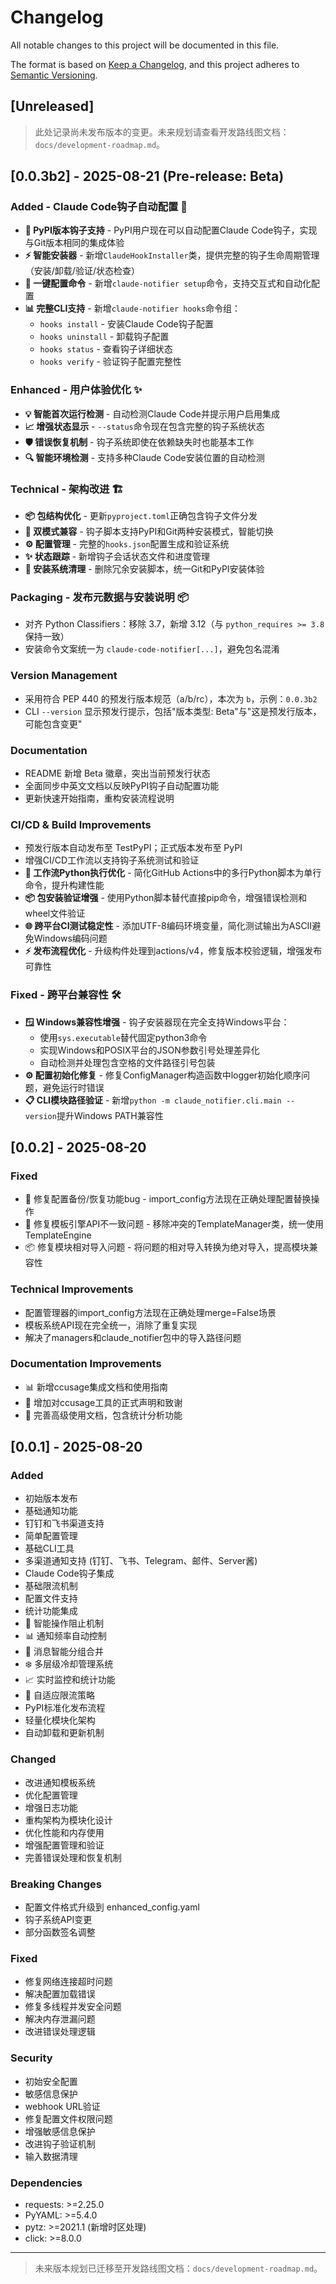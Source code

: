 # Changelog

All notable changes to this project will be documented in this file.

The format is based on [Keep a Changelog](https://keepachangelog.com/en/1.0.0/),
and this project adheres to [Semantic Versioning](https://semver.org/spec/v2.0.0.html).

## [Unreleased]

> 此处记录尚未发布版本的变更。未来规划请查看开发路线图文档：`docs/development-roadmap.md`。

## [0.0.3b2] - 2025-08-21 (Pre-release: Beta)

### Added - Claude Code钩子自动配置 🚀
- **🔧 PyPI版本钩子支持** - PyPI用户现在可以自动配置Claude Code钩子，实现与Git版本相同的集成体验
- **⚡ 智能安装器** - 新增`ClaudeHookInstaller`类，提供完整的钩子生命周期管理（安装/卸载/验证/状态检查）
- **🎯 一键配置命令** - 新增`claude-notifier setup`命令，支持交互式和自动化配置
- **📊 完整CLI支持** - 新增`claude-notifier hooks`命令组：
  - `hooks install` - 安装Claude Code钩子配置
  - `hooks uninstall` - 卸载钩子配置
  - `hooks status` - 查看钩子详细状态  
  - `hooks verify` - 验证钩子配置完整性

### Enhanced - 用户体验优化 ✨
- **💡 智能首次运行检测** - 自动检测Claude Code并提示用户启用集成
- **📈 增强状态显示** - `--status`命令现在包含完整的钩子系统状态
- **🛡️ 错误恢复机制** - 钩子系统即使在依赖缺失时也能基本工作
- **🔍 智能环境检测** - 支持多种Claude Code安装位置的自动检测

### Technical - 架构改进 🏗️
- **📦 包结构优化** - 更新`pyproject.toml`正确包含钩子文件分发
- **🔄 双模式兼容** - 钩子脚本支持PyPI和Git两种安装模式，智能切换
- **⚙️ 配置管理** - 完整的`hooks.json`配置生成和验证系统
- **✨ 状态跟踪** - 新增钩子会话状态文件和进度管理
- **🧹 安装系统清理** - 删除冗余安装脚本，统一Git和PyPI安装体验

### Packaging - 发布元数据与安装说明 📦
- 对齐 Python Classifiers：移除 3.7，新增 3.12（与 `python_requires >= 3.8` 保持一致）
- 安装命令文案统一为 `claude-code-notifier[...]`，避免包名混淆

### Version Management
- 采用符合 PEP 440 的预发行版本规范（a/b/rc），本次为 `b`，示例：`0.0.3b2`
- CLI `--version` 显示预发行提示，包括"版本类型: Beta"与"这是预发行版本，可能包含变更"

### Documentation
- README 新增 Beta 徽章，突出当前预发行状态
- 全面同步中英文文档以反映PyPI钩子自动配置功能
- 更新快速开始指南，重构安装流程说明

### CI/CD & Build Improvements
- 预发行版本自动发布至 TestPyPI；正式版本发布至 PyPI
- 增强CI/CD工作流以支持钩子系统测试和验证
- **🔧 工作流Python执行优化** - 简化GitHub Actions中的多行Python脚本为单行命令，提升构建性能
- **📦 包安装验证增强** - 使用Python脚本替代直接pip命令，增强错误检测和wheel文件验证
- **🌐 跨平台CI测试稳定性** - 添加UTF-8编码环境变量，简化测试输出为ASCII避免Windows编码问题
- **⚡ 发布流程优化** - 升级构件处理到actions/v4，修复版本校验逻辑，增强发布可靠性

### Fixed - 跨平台兼容性 🛠️
- **🪟 Windows兼容性增强** - 钩子安装器现在完全支持Windows平台：
  - 使用`sys.executable`替代固定python3命令
  - 实现Windows和POSIX平台的JSON参数引号处理差异化
  - 自动检测并处理包含空格的文件路径引号包装
- **⚙️ 配置初始化修复** - 修复ConfigManager构造函数中logger初始化顺序问题，避免运行时错误
- **📋 CLI模块路径验证** - 新增`python -m claude_notifier.cli.main --version`提升Windows PATH兼容性

## [0.0.2] - 2025-08-20

### Fixed
- 🔧 修复配置备份/恢复功能bug - import_config方法现在正确处理配置替换操作
- 🎯 修复模板引擎API不一致问题 - 移除冲突的TemplateManager类，统一使用TemplateEngine
- 📦 修复模块相对导入问题 - 将问题的相对导入转换为绝对导入，提高模块兼容性

### Technical Improvements
- 配置管理器的import_config方法现在正确处理merge=False场景
- 模板系统API现在完全统一，消除了重复实现
- 解决了managers和claude_notifier包中的导入路径问题

### Documentation Improvements
- 📊 新增ccusage集成文档和使用指南
- 🔗 增加对ccusage工具的正式声明和致谢
- 📖 完善高级使用文档，包含统计分析功能

## [0.0.1] - 2025-08-20

### Added
- 初始版本发布
- 基础通知功能
- 钉钉和飞书渠道支持
- 简单配置管理
- 基础CLI工具
- 多渠道通知支持 (钉钉、飞书、Telegram、邮件、Server酱)
- Claude Code钩子集成
- 基础限流机制
- 配置文件支持
- 统计功能集成
- 🧠 智能操作阻止机制
- 📊 通知频率自动控制
- 🔄 消息智能分组合并
- ❄️ 多层级冷却管理系统
- 📈 实时监控和统计功能
- 🎯 自适应限流策略
- PyPI标准化发布流程
- 轻量化模块化架构
- 自动卸载和更新机制

### Changed
- 改进通知模板系统
- 优化配置管理
- 增强日志功能
- 重构架构为模块化设计
- 优化性能和内存使用
- 增强配置管理和验证
- 完善错误处理和恢复机制

### Breaking Changes
- 配置文件格式升级到 enhanced_config.yaml
- 钩子系统API变更
- 部分函数签名调整

### Fixed
- 修复网络连接超时问题
- 解决配置加载错误
- 修复多线程并发安全问题
- 解决内存泄漏问题
- 改进错误处理逻辑

### Security
- 初始安全配置
- 敏感信息保护
- webhook URL验证
- 修复配置文件权限问题
- 增强敏感信息保护
- 改进钩子验证机制
- 输入数据清理

### Dependencies
- requests: >=2.25.0
- PyYAML: >=5.4.0
- pytz: >=2021.1 (新增时区处理)
- click: >=8.0.0

---

> 未来版本规划已迁移至开发路线图文档：`docs/development-roadmap.md`。
